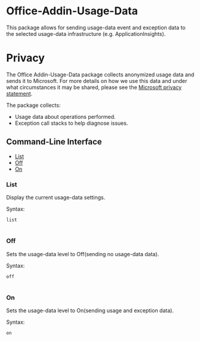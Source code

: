 # Office-Addin-Usage-Data
This package allows for sending usage-data event and exception data to the selected usage-data infrastructure (e.g. ApplicationInsights).

# Privacy
The Office Addin-Usage-Data package collects anonymized usage data and sends it to Microsoft. For more details on how we use this data and under what circumstances it may be shared, 
please see the [Microsoft privacy statement](https://privacy.microsoft.com/en-us/privacystatement).

The package collects:
* Usage data about operations performed.
* Exception call stacks to help diagnose issues.


## Command-Line Interface
* [List](#List)
* [Off](#Off)
* [On](#On)

### List
Display the current usage-data settings.

Syntax:

`list`

#

### Off
Sets the usage-data level to Off(sending no usage-data data).

Syntax:

`off`

#

### On
Sets the usage-data level to On(sending usage and exception data).

Syntax:

`on`

#